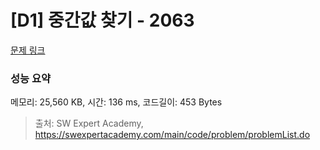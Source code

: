 # [D1] 중간값 찾기 - 2063 

[문제 링크](https://swexpertacademy.com/main/code/problem/problemDetail.do?contestProbId=AV5QPsXKA2UDFAUq) 

### 성능 요약

메모리: 25,560 KB, 시간: 136 ms, 코드길이: 453 Bytes



> 출처: SW Expert Academy, https://swexpertacademy.com/main/code/problem/problemList.do
